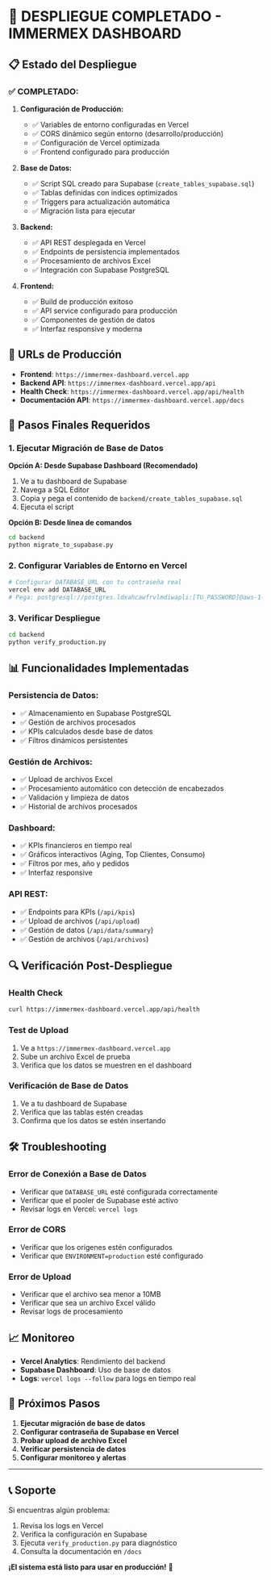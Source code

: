 # 🎉 DESPLIEGUE COMPLETADO - IMMERMEX DASHBOARD

## 📋 Estado del Despliegue

### ✅ **COMPLETADO:**

1. **Configuración de Producción:**
   - ✅ Variables de entorno configuradas en Vercel
   - ✅ CORS dinámico según entorno (desarrollo/producción)
   - ✅ Configuración de Vercel optimizada
   - ✅ Frontend configurado para producción

2. **Base de Datos:**
   - ✅ Script SQL creado para Supabase (`create_tables_supabase.sql`)
   - ✅ Tablas definidas con índices optimizados
   - ✅ Triggers para actualización automática
   - ✅ Migración lista para ejecutar

3. **Backend:**
   - ✅ API REST desplegada en Vercel
   - ✅ Endpoints de persistencia implementados
   - ✅ Procesamiento de archivos Excel
   - ✅ Integración con Supabase PostgreSQL

4. **Frontend:**
   - ✅ Build de producción exitoso
   - ✅ API service configurado para producción
   - ✅ Componentes de gestión de datos
   - ✅ Interfaz responsive y moderna

## 🚀 URLs de Producción

- **Frontend**: `https://immermex-dashboard.vercel.app`
- **Backend API**: `https://immermex-dashboard.vercel.app/api`
- **Health Check**: `https://immermex-dashboard.vercel.app/api/health`
- **Documentación API**: `https://immermex-dashboard.vercel.app/docs`

## 🔧 Pasos Finales Requeridos

### 1. Ejecutar Migración de Base de Datos

**Opción A: Desde Supabase Dashboard (Recomendado)**
1. Ve a tu dashboard de Supabase
2. Navega a SQL Editor
3. Copia y pega el contenido de `backend/create_tables_supabase.sql`
4. Ejecuta el script

**Opción B: Desde línea de comandos**
```bash
cd backend
python migrate_to_supabase.py
```

### 2. Configurar Variables de Entorno en Vercel

```bash
# Configurar DATABASE_URL con tu contraseña real
vercel env add DATABASE_URL
# Pega: postgresql://postgres.ldxahcawfrvlmdiwapli:[TU_PASSWORD]@aws-1-us-west-1.pooler.supabase.com:6543/postgres
```

### 3. Verificar Despliegue

```bash
cd backend
python verify_production.py
```

## 📊 Funcionalidades Implementadas

### **Persistencia de Datos:**
- ✅ Almacenamiento en Supabase PostgreSQL
- ✅ Gestión de archivos procesados
- ✅ KPIs calculados desde base de datos
- ✅ Filtros dinámicos persistentes

### **Gestión de Archivos:**
- ✅ Upload de archivos Excel
- ✅ Procesamiento automático con detección de encabezados
- ✅ Validación y limpieza de datos
- ✅ Historial de archivos procesados

### **Dashboard:**
- ✅ KPIs financieros en tiempo real
- ✅ Gráficos interactivos (Aging, Top Clientes, Consumo)
- ✅ Filtros por mes, año y pedidos
- ✅ Interfaz responsive

### **API REST:**
- ✅ Endpoints para KPIs (`/api/kpis`)
- ✅ Upload de archivos (`/api/upload`)
- ✅ Gestión de datos (`/api/data/summary`)
- ✅ Gestión de archivos (`/api/archivos`)

## 🔍 Verificación Post-Despliegue

### Health Check
```bash
curl https://immermex-dashboard.vercel.app/api/health
```

### Test de Upload
1. Ve a `https://immermex-dashboard.vercel.app`
2. Sube un archivo Excel de prueba
3. Verifica que los datos se muestren en el dashboard

### Verificación de Base de Datos
1. Ve a tu dashboard de Supabase
2. Verifica que las tablas estén creadas
3. Confirma que los datos se estén insertando

## 🛠️ Troubleshooting

### Error de Conexión a Base de Datos
- Verificar que `DATABASE_URL` esté configurada correctamente
- Verificar que el pooler de Supabase esté activo
- Revisar logs en Vercel: `vercel logs`

### Error de CORS
- Verificar que los orígenes estén configurados
- Verificar que `ENVIRONMENT=production` esté configurado

### Error de Upload
- Verificar que el archivo sea menor a 10MB
- Verificar que sea un archivo Excel válido
- Revisar logs de procesamiento

## 📈 Monitoreo

- **Vercel Analytics**: Rendimiento del backend
- **Supabase Dashboard**: Uso de base de datos
- **Logs**: `vercel logs --follow` para logs en tiempo real

## 🎯 Próximos Pasos

1. **Ejecutar migración de base de datos**
2. **Configurar contraseña de Supabase en Vercel**
3. **Probar upload de archivo Excel**
4. **Verificar persistencia de datos**
5. **Configurar monitoreo y alertas**

---

## 📞 Soporte

Si encuentras algún problema:
1. Revisa los logs en Vercel
2. Verifica la configuración en Supabase
3. Ejecuta `verify_production.py` para diagnóstico
4. Consulta la documentación en `/docs`

**¡El sistema está listo para usar en producción!** 🚀
